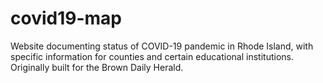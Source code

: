 # covid19-map
Website documenting status of COVID-19 pandemic in Rhode Island, with specific information for counties and certain educational institutions. Originally built for the Brown Daily Herald.
